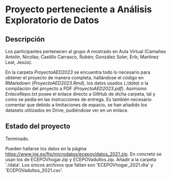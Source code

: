 # Proyecto perteneciente a Análisis Exploratorio de Datos

## Descripción

Los participantes pertenecen al grupo A mostrado en Aula Virtual (Camañes Antolín, Nicolás; Castillo Carrasco, Rubén; González Soler, Erik; Martínez Leal, Jesús).

En la carpeta *ProyectoAED2023* se encuentra todo lo necesario para obtener el proyecto de manera completa, hallándose el código en RMarkdown (*ProyectoAED2023.Rmd*), los datos usados (*./data*) o la compilación del proyecto a PDF (*ProyectoAED2023.pdf*). 
Asimismo *EnlaceRepo.txt* posee el enlace directo a GitHub de dicha carpeta, tal y como se pedía en las instrucciones de entrega. Es también necesario comentar que debido a limitaciones de espacio, se han añadido los datasets utilizados en Drive, pudiéndose ver en un enlace.

## Estado del proyecto
Terminado.

Pueden hallarse los datos en la página https://www.ine.es/ftp/microdatos/ecepov/datos_2021.zip. En concreto se usan los de ECEPOVhogar.zip y ECEPOVadultos.zip. Añadir a la carpeta './data'. Los únicos archivos que faltan son 'ECEPOVhogar_2021.dta' y 'ECEPOVadultos_2021.csv'.
